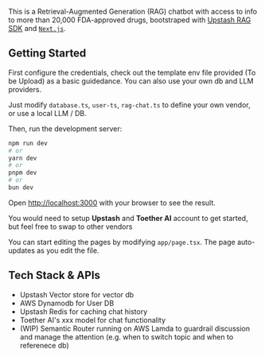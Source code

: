 This is a Retrieval-Augmented Generation (RAG) chatbot with access to info to more than 20,000 FDA-approved drugs, bootstraped with [Upstash RAG SDK](https://nextjs.org/) and [`Next.js`](https://github.com/vercel/next.js/tree/canary/packages/create-next-app).

## Getting Started
First configure the credentials, check out the template env file provided (To be Upload) as a basic guidedance. You can also use your own db and LLM providers. 

Just modify `database.ts`, `user-ts`, `rag-chat.ts` to define your own vendor, or use a local LLM / DB.

Then, run the development server:

```bash
npm run dev
# or
yarn dev
# or
pnpm dev
# or
bun dev
```

Open [http://localhost:3000](http://localhost:3000) with your browser to see the result.

You would need to setup **Upstash** and **Toether AI** account to get started, but feel free to swap to other vendors

You can start editing the pages by modifying `app/page.tsx`. The page auto-updates as you edit the file.


## Tech Stack & APIs
- Upstash Vector store for vector db
- AWS Dynamodb for User DB
- Upstash Redis for caching chat history
- Toether AI's xxx model for chat functionality
- (WIP) Semantic Router running on AWS Lamda to guardrail discussion and manage the attention (e.g. when to switch topic and when to referenece db)

